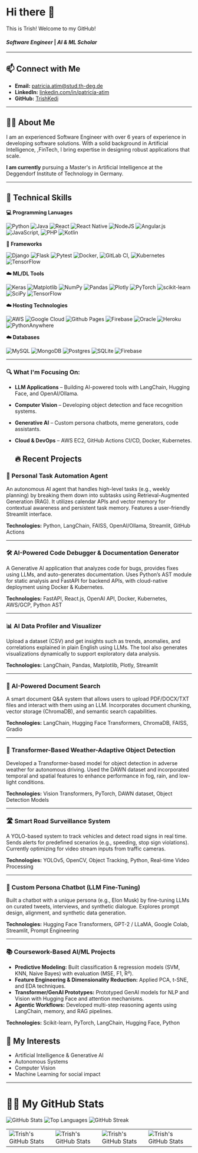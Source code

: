 

<!--
**TrishKedi/TrishKedi** is a ✨ _special_ ✨ repository because its `README.md` (this file) appears on your GitHub profile.

Here are some ideas to get you started:

- 🔭 I’m currently working on ...
- 🌱 I’m currently learning ...
- 👯 I’m looking to collaborate on ...
- 🤔 I’m looking for help with ...
- 💬 Ask me about ...
- 📫 How to reach me: ...
- 😄 Pronouns: ...
- ⚡ Fun fact: ...
-->

# Hi there 👋

This is Trish! Welcome to my GitHub!
 #### *Software Engineer* | *AI & ML Scholar*
 
---

## 📫 Connect with Me
- **Email:** patricia.atim@stud.th-deg.de
- **LinkedIn:** [linkedin.com/in/patricia-atim](https://linkedin.com/in/patricia-atim)
- **GitHub:** [TrishKedi](https://github.com/TrishKedi)
  
---

## 👩‍🏫 About Me
I am an experienced Software Engineer with over 6 years of experience in developing software solutions. With a solid background in Artificial Intelligence, ,FinTech, I bring expertise in designing robust applications that scale. 

**I am currently** pursuing a Master's in Artificial Intelligence at the Deggendorf Institute of Technology in Germany.

---

## 🔧 Technical Skills

**💻 Programming Lanuages**

![Python](https://img.shields.io/badge/python-3670A0?style=for-the-badge&logo=python&logoColor=ffdd54) ![Java](https://img.shields.io/badge/java-%23ED8B00.svg?style=for-the-badge&logo=openjdk&logoColor=white) ![React](https://img.shields.io/badge/react-%2320232a.svg?style=for-the-badge&logo=react&logoColor=%2361DAFB) ![React Native](https://img.shields.io/badge/react_native-%2320232a.svg?style=for-the-badge&logo=react&logoColor=%2361DAFB) ![NodeJS](https://img.shields.io/badge/node.js-6DA55F?style=for-the-badge&logo=node.js&logoColor=white) ![Angular.js](https://img.shields.io/badge/angular.js-%23E23237.svg?style=for-the-badge&logo=angularjs&logoColor=white)![JavaScript](https://img.shields.io/badge/javascript-%23323330.svg?style=for-the-badge&logo=javascript&logoColor=%23F7DF1E), ![PHP](https://img.shields.io/badge/php-%23777BB4.svg?style=for-the-badge&logo=php&logoColor=white) ![Kotlin](https://img.shields.io/badge/kotlin-%237F52FF.svg?style=for-the-badge&logo=kotlin&logoColor=white)
</div>

**🔧 Frameworks**

![Django](https://img.shields.io/badge/django-%23092E20.svg?style=for-the-badge&logo=django&logoColor=white) ![Flask](https://img.shields.io/badge/flask-%23000.svg?style=for-the-badge&logo=flask&logoColor=white) ![Pytest](https://img.shields.io/badge/pytest-%23ffffff.svg?style=for-the-badge&logo=pytest&logoColor=2f9fe3) ![Docker](https://img.shields.io/badge/docker-%230db7ed.svg?style=for-the-badge&logo=docker&logoColor=white), ![GitLab CI](https://img.shields.io/badge/gitlab%20ci-%23181717.svg?style=for-the-badge&logo=gitlab&logoColor=white), ![Kubernetes](https://img.shields.io/badge/kubernetes-%23326ce5.svg?style=for-the-badge&logo=kubernetes&logoColor=white) ![TensorFlow](https://img.shields.io/badge/TensorFlow-%23FF6F00.svg?style=for-the-badge&logo=TensorFlow&logoColor=white)

 **☁️ ML/DL Tools**
 
![Keras](https://img.shields.io/badge/Keras-%23D00000.svg?style=for-the-badge&logo=Keras&logoColor=white) ![Matplotlib](https://img.shields.io/badge/Matplotlib-%23ffffff.svg?style=for-the-badge&logo=Matplotlib&logoColor=black) ![NumPy](https://img.shields.io/badge/numpy-%23013243.svg?style=for-the-badge&logo=numpy&logoColor=white) ![Pandas](https://img.shields.io/badge/pandas-%23150458.svg?style=for-the-badge&logo=pandas&logoColor=white) ![Plotly](https://img.shields.io/badge/Plotly-%233F4F75.svg?style=for-the-badge&logo=plotly&logoColor=white) ![PyTorch](https://img.shields.io/badge/PyTorch-%23EE4C2C.svg?style=for-the-badge&logo=PyTorch&logoColor=white) ![scikit-learn](https://img.shields.io/badge/scikit--learn-%23F7931E.svg?style=for-the-badge&logo=scikit-learn&logoColor=white) ![SciPy](https://img.shields.io/badge/SciPy-%230C55A5.svg?style=for-the-badge&logo=scipy&logoColor=%white) ![TensorFlow](https://img.shields.io/badge/TensorFlow-%23FF6F00.svg?style=for-the-badge&logo=TensorFlow&logoColor=white)

**☁️ Hosting Technologies**

![AWS](https://img.shields.io/badge/AWS-%23FF9900.svg?style=for-the-badge&logo=amazon-aws&logoColor=white) ![Google Cloud](https://img.shields.io/badge/GoogleCloud-%234285F4.svg?style=for-the-badge&logo=google-cloud&logoColor=white) ![Github Pages](https://img.shields.io/badge/github%20pages-121013?style=for-the-badge&logo=github&logoColor=white) ![Firebase](https://img.shields.io/badge/firebase-%23039BE5.svg?style=for-the-badge&logo=firebase) ![Oracle](https://img.shields.io/badge/Oracle-F80000?style=for-the-badge&logo=oracle&logoColor=white) ![Heroku](https://img.shields.io/badge/heroku-%23430098.svg?style=for-the-badge&logo=heroku&logoColor=white) ![PythonAnywhere](https://img.shields.io/badge/pythonanywhere-%232F9FD7.svg?style=for-the-badge&logo=pythonanywhere&logoColor=151515)

**☁️ Databases**

![MySQL](https://img.shields.io/badge/mysql-4479A1.svg?style=for-the-badge&logo=mysql&logoColor=white) ![MongoDB](https://img.shields.io/badge/MongoDB-%234ea94b.svg?style=for-the-badge&logo=mongodb&logoColor=white) ![Postgres](https://img.shields.io/badge/postgres-%23316192.svg?style=for-the-badge&logo=postgresql&logoColor=white) ![SQLite](https://img.shields.io/badge/sqlite-%2307405e.svg?style=for-the-badge&logo=sqlite&logoColor=white) ![Firebase](https://img.shields.io/badge/firebase-a08021?style=for-the-badge&logo=firebase&logoColor=ffcd34)

---

### 🔍 What I'm Focusing On:
- **LLM Applications** – Building AI-powered tools with LangChain, Hugging Face, and OpenAI/Ollama.
- **Computer Vision** – Developing object detection and face recognition systems.
- **Generative AI** – Custom persona chatbots, meme generators, code assistants.
- **Cloud & DevOps** – AWS EC2, GitHub Actions CI/CD, Docker, Kubernetes.

  ## 🔥 Recent Projects

### 🧠 Personal Task Automation Agent
An autonomous AI agent that handles high-level tasks (e.g., weekly planning) by breaking them down into subtasks using Retrieval-Augmented Generation (RAG). It utilizes calendar APIs and vector memory for contextual awareness and persistent task memory. Features a user-friendly Streamlit interface.

**Technologies:** Python, LangChain, FAISS, OpenAI/Ollama, Streamlit, GitHub Actions

---

### 🛠️ AI-Powered Code Debugger & Documentation Generator
A Generative AI application that analyzes code for bugs, provides fixes using LLMs, and auto-generates documentation. Uses Python’s AST module for static analysis and FastAPI for backend APIs, with cloud-native deployment using Docker & Kubernetes.

**Technologies:** FastAPI, React.js, OpenAI API, Docker, Kubernetes, AWS/GCP, Python AST

---

### 📊 AI Data Profiler and Visualizer
Upload a dataset (CSV) and get insights such as trends, anomalies, and correlations explained in plain English using LLMs. The tool also generates visualizations dynamically to support exploratory data analysis.

**Technologies:** LangChain, Pandas, Matplotlib, Plotly, Streamlit

---

### 📄 AI-Powered Document Search
A smart document Q&A system that allows users to upload PDF/DOCX/TXT files and interact with them using an LLM. Incorporates document chunking, vector storage (ChromaDB), and semantic search capabilities.

**Technologies:** LangChain, Hugging Face Transformers, ChromaDB, FAISS, Gradio

---

### 🚗 Transformer-Based Weather-Adaptive Object Detection
Developed a Transformer-based model for object detection in adverse weather for autonomous driving. Used the DAWN dataset and incorporated temporal and spatial features to enhance performance in fog, rain, and low-light conditions.

**Technologies:** Vision Transformers, PyTorch, DAWN dataset, Object Detection Models

---

### 🛣️ Smart Road Surveillance System
A YOLO-based system to track vehicles and detect road signs in real time. Sends alerts for predefined scenarios (e.g., speeding, stop sign violations). Currently optimizing for video stream inputs from traffic cameras.

**Technologies:** YOLOv5, OpenCV, Object Tracking, Python, Real-time Video Processing

---

### 💬 Custom Persona Chatbot (LLM Fine-Tuning)
Built a chatbot with a unique persona (e.g., Elon Musk) by fine-tuning LLMs on curated tweets, interviews, and synthetic dialogue. Explores prompt design, alignment, and synthetic data generation.

**Technologies:** Hugging Face Transformers, GPT-2 / LLaMA, Google Colab, Streamlit, Prompt Engineering

---

### 📚 Coursework-Based AI/ML Projects
- **Predictive Modeling:** Built classification & regression models (SVM, KNN, Naive Bayes) with evaluation (MSE, F1, R²).
- **Feature Engineering & Dimensionality Reduction:** Applied PCA, t-SNE, and EDA techniques.
- **Transformer/GenAI Prototypes:** Prototyped GenAI models for NLP and Vision with Hugging Face and attention mechanisms.
- **Agentic Workflows:** Developed multi-step reasoning agents using LangChain, memory, and RAG pipelines.

**Technologies:** Scikit-learn, PyTorch, LangChain, Hugging Face, Python

<!--

## 📂 Featured Projects

Visit my [portfolio](https://github.com/TrishKedi/professional-projects) to see all projects

### 1. [MTN Pulse App](https://github.com/TrishKedi/mtn-pulse-app)
A high-traffic mobile application that provides MTN’s youth community with exclusive offers, data packages, and event information.
- **Role:** Lead Engineer
- **Technologies:**
  
![React](https://img.shields.io/badge/react-%2320232a.svg?style=for-the-badge&logo=react&logoColor=%2361DAFB) ![React Native](https://img.shields.io/badge/react_native-%2320232a.svg?style=for-the-badge&logo=react&logoColor=%2361DAFB) ![NodeJS](https://img.shields.io/badge/node.js-6DA55F?style=for-the-badge&logo=node.js&logoColor=white) ![Angular.js](https://img.shields.io/badge/angular.js-%23E23237.svg?style=for-the-badge&logo=angularjs&logoColor=white) ![MySQL](https://img.shields.io/badge/mysql-4479A1.svg?style=for-the-badge&logo=mysql&logoColor=white) ![Google Cloud](https://img.shields.io/badge/GoogleCloud-%234285F4.svg?style=for-the-badge&logo=google-cloud&logoColor=white)
- **Impact:** Served millions of users and facilitated thousands of daily transactions

### 2. [Kanzu Banking Self-Service](https://github.com/TrishKedi/kanzu-banking-selfservice)
Digital banking platform designed for SACCOs and investment clubs to support financial inclusion.
- **Role:** Software Engineer
- **Technologies:**
  
  ![Python](https://img.shields.io/badge/python-3670A0?style=for-the-badge&logo=python&logoColor=ffdd54), ![Angular.js](https://img.shields.io/badge/angular.js-%23E23237.svg?style=for-the-badge&logo=angularjs&logoColor=white) ![AWS](https://img.shields.io/badge/AWS-%23FF9900.svg?style=for-the-badge&logo=amazon-aws&logoColor=white) ![Postgres](https://img.shields.io/badge/postgres-%23316192.svg?style=for-the-badge&logo=postgresql&logoColor=white) 
- **Impact:** Enabled community savings groups to digitize financial services

### 3. [MTN Ayoba Micro-App](https://github.com/TrishKedi/ayoba-micro-app)
A high-traffic mobile application embedded within the Ayoba messaging platform, allowing users to easily purchase Gaga and Freedom bundles.
- **Role:** Lead Engineer
- **Technologies:**
  
![React](https://img.shields.io/badge/react-%2320232a.svg?style=for-the-badge&logo=react&logoColor=%2361DAFB) ![React Native](https://img.shields.io/badge/react_native-%2320232a.svg?style=for-the-badge&logo=react&logoColor=%2361DAFB) ![NodeJS](https://img.shields.io/badge/node.js-6DA55F?style=for-the-badge&logo=node.js&logoColor=white) ![Angular.js](https://img.shields.io/badge/angular.js-%23E23237.svg?style=for-the-badge&logo=angularjs&logoColor=white) ![MySQL](https://img.shields.io/badge/mysql-4479A1.svg?style=for-the-badge&logo=mysql&logoColor=white) ![Google Cloud](https://img.shields.io/badge/GoogleCloud-%234285F4.svg?style=for-the-badge&logo=google-cloud&logoColor=white)
- **Impact:** Served millions of users and facilitated thousands of daily transactions

### 4. [Kanzu Banking Android Self-Service](https://github.com/TrishKedi/kanzu-banking-selfservice)
Android self-service APP, that empowers users with easy access to banking services directly from their mobile devices. Leveraging the Mifos framework, my role involved designing the app interface, implementing core functionalities, and ensuring that security and usability standards were met.
- **Role:** Software Engineer
- **Technologies:**
  
  ![Kotlin](https://img.shields.io/badge/kotlin-%237F52FF.svg?style=for-the-badge&logo=kotlin&logoColor=white),  ![AWS](https://img.shields.io/badge/AWS-%23FF9900.svg?style=for-the-badge&logo=amazon-aws&logoColor=white) ![Postgres](https://img.shields.io/badge/postgres-%23316192.svg?style=for-the-badge&logo=postgresql&logoColor=white) 
- **Impact:** Enabled community savings groups to digitize financial services

---
-->

## 🌱 My Interests
- Artificial Intelligence & Generative AI  
- Autonomous Systems
- Computer Vision
- Machine Learning for social impact

---

# 👩‍💻 My GitHub Stats

![GitHub Stats](https://github-readme-stats.vercel.app/api?username=TrishKedi&show_icons=true&theme=radical)
![Top Languages](https://github-readme-stats.vercel.app/api/top-langs/?username=TrishKedi&layout=compact&theme=radical)
![GitHub Streak](https://streak-stats.demolab.com/?user=TrishKedi&theme=radical)

 <table align="center" width="100%" height="100%" >
    <tr>
        <td><img style="border: none;" src="https://github-profile-summary-cards.vercel.app/api/cards/stats?username=TrishKedi&theme=github_dark" alt="Trish's GitHub Stats"/></td>
        <td><img style="border: none;" src="https://github-profile-summary-cards.vercel.app/api/cards/productive-time?username=TrishKedi&theme=github_dark&utcOffset=10" alt="Trish's GitHub Stats"/>
        <td><img style="border: none;" src="https://github-profile-summary-cards.vercel.app/api/cards/repos-per-language?username=TrishKedi&theme=github_dark" alt="Trish's GitHub Stats"/></td>
        <td><img style="border: none;" src="https://github-profile-summary-cards.vercel.app/api/cards/most-commit-language?username=TrishKedi&theme=github_dark" alt="Trish's GitHub Stats"/></td>
    </tr>
 </table>



